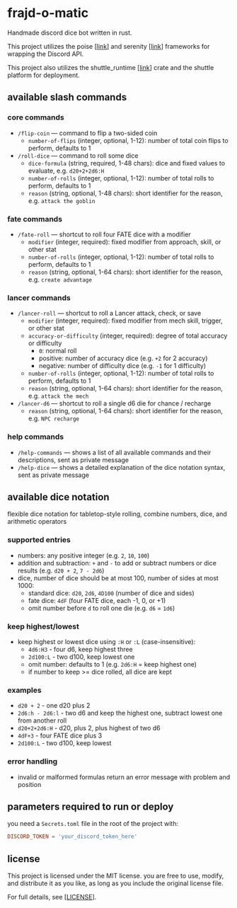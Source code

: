 # frajd-o-matic

Handmade discord dice bot written in rust.

This project utilizes the poise [[link](https://docs.rs/poise/latest/poise/)] and serenity [[link](https://docs.rs/serenity/latest/serenity/)] frameworks for wrapping the Discord API.

This project also utilizes the shuttle_runtime [[link](https://docs.rs/shuttle-runtime/latest/shuttle_runtime/)] crate and the shuttle platform for deployment.

## available slash commands

### core commands

- `/flip-coin` — command to flip a two-sided coin
  - `number-of-flips` (integer, optional, 1-12): number of total coin flips to perform, defaults to 1
- `/roll-dice` — command to roll some dice
  - `dice-formula` (string, required, 1-48 chars): dice and fixed values to evaluate, e.g. `d20+2+2d6:H`
  - `number-of-rolls` (integer, optional, 1-12): number of total rolls to perform, defaults to 1
  - `reason` (string, optional, 1-48 chars): short identifier for the reason, e.g. `attack the goblin`

### fate commands

- `/fate-roll` — shortcut to roll four FATE dice with a modifier
  - `modifier` (integer, required): fixed modifier from approach, skill, or other stat
  - `number-of-rolls` (integer, optional, 1-12): number of total rolls to perform, defaults to 1
  - `reason` (string, optional, 1-64 chars): short identifier for the reason, e.g. `create advantage`

### lancer commands

- `/lancer-roll` — shortcut to roll a Lancer attack, check, or save
  - `modifier` (integer, required): fixed modifier from mech skill, trigger, or other stat
  - `accuracy-or-difficulty` (integer, required): degree of total accuracy or difficulty
    - `0`: normal roll
    - positive: number of accuracy dice (e.g. `+2` for 2 accuracy)
    - negative: number of difficulty dice (e.g. `-1` for 1 difficulty)
  - `number-of-rolls` (integer, optional, 1-12): number of total rolls to perform, defaults to 1
  - `reason` (string, optional, 1-64 chars): short identifier for the reason, e.g. `attack the mech`
- `/lancer-d6` — shortcut to roll a single d6 die for chance / recharge
  - `reason` (string, optional, 1-64 chars): short identifier for the reason, e.g. `NPC recharge`

### help commands

- `/help-commands` — shows a list of all available commands and their descriptions, sent as private message
- `/help-dice` — shows a detailed explanation of the dice notation syntax, sent as private message

## available dice notation

flexible dice notation for tabletop-style rolling, combine numbers, dice, and arithmetic operators

### supported entries

- numbers: any positive integer (e.g. `2`, `10`, `100`)
- addition and subtraction: `+` and `-` to add or subtract numbers or dice results (e.g. `d20 + 2`, `7 - 2d6`)
- dice, number of dice should be at most 100, number of sides at most 1000:
  - standard dice: `d20`, `2d6`, `4D100` (number of dice and sides)
  - fate dice: `4dF` (four FATE dice, each -1, 0, or +1)
  - omit number before `d` to roll one die (e.g. `d6` = `1d6`)

### keep highest/lowest

- keep highest or lowest dice using `:H` or `:L` (case-insensitive):
  - `4d6:H3` - four d6, keep highest three
  - `2d100:L` - two d100, keep lowest one
  - omit number: defaults to 1 (e.g. `2d6:H` = keep highest one)
  - if number to keep >= dice rolled, all dice are kept

### examples

- `d20 + 2` - one d20 plus 2
- `2d6:h - 2d6:l` - two d6 and keep the highest one, subtract lowest one from another roll
- `d20+2+2d6:H` - d20, plus 2, plus highest of two d6
- `4dF+3` - four FATE dice plus 3
- `2d100:L` - two d100, keep lowest

### error handling

- invalid or malformed formulas return an error message with problem and position

## parameters required to run or deploy

you need a `Secrets.toml` file in the root of the project with:

```toml
DISCORD_TOKEN = 'your_discord_token_here'
```

## license

This project is licensed under the MIT license. you are free to use, modify, and distribute it as you like, as long as you include the original license file.

For full details, see [[LICENSE](./LICENSE)].
